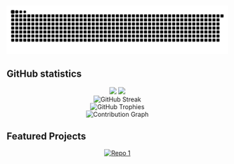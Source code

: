 
<!-- <div align="center">
  
[![Typing SVG](https://readme-typing-svg.herokuapp.com?font=Fira+Code&pause=1000&color=2E9EF7&center=true&vCenter=true&width=435&lines=Full+Stack+Developer;Open+Source+Enthusiast;Always+learning+new+things)](https://git.io/typing-svg)

![Profile Views](https://komarev.com/ghpvc/?username=endo-ava&color=blueviolet&style=flat-square)
[![GitHub followers](https://img.shields.io/github/followers/YOUR_USERNAME?label=Followers&style=social)](https://github.com/endo-ava)

</div> -->

<!--
**endo-ava/endo-ava** is a ✨ _special_ ✨ repository because its `README.md` (this file) appears on your GitHub profile.

Here are some ideas to get you started:

- 🔭 I’m currently working on ...
- 🌱 I’m currently learning ...
- 👯 I’m looking to collaborate on ...
- 🤔 I’m looking for help with ...
- 💬 Ask me about ...
- 📫 How to reach me: ...
- 😄 Pronouns: ...
- ⚡ Fun fact: ...
-->


<div align="center">
  <img src="https://raw.githubusercontent.com/endo-ava/endo-ava/output/github-contribution-grid-snake.svg" alt="Snake animation" />
</div>

## GitHub statistics

<div align="center">
  <img height="180em" src="https://github-readme-stats.vercel.app/api?username=endo-ava&show_icons=true&theme=tokyonight&include_all_commits=true&count_private=true"/>
  <img height="180em" src="https://github-readme-stats.vercel.app/api/top-langs/?username=endo-ava&layout=compact&langs_count=8&theme=tokyonight"/>
</div>

<div align="center">
  <img src="https://github-readme-streak-stats.herokuapp.com/?user=endo-ava&theme=tokyonight" alt="GitHub Streak"/>
</div>



<div align="center">
  <img src="https://github-profile-trophy.vercel.app/?username=endo-ava&theme=darkhub&no-frame=true&row=1&column=7" alt="GitHub Trophies"/>
</div>



<div align="center">
  <img src="https://github-readme-activity-graph.vercel.app/graph?username=endo-ava&theme=tokyo-night&hide_border=true" alt="Contribution Graph"/>
</div>


## Featured Projects

<div align="center">

[![Repo 1](https://github-readme-stats.vercel.app/api/pin/?username=endo-ava&repo=music-theory-app&theme=tokyonight)](https://github.com/endo-ava/music-theory-app)

